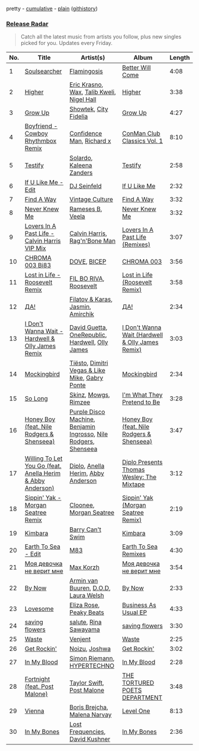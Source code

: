 pretty - [cumulative](/playlists/cumulative/Release%20Radar.md) - [plain](/playlists/plain/37i9dQZEVXbsudmxBFKW7G) ([githistory](https://github.githistory.xyz/vitokorn/spotify-playlist-archive/blob/master/playlists/plain/37i9dQZEVXbsudmxBFKW7G))
### [Release Radar](https://open.spotify.com/playlist/37i9dQZEVXbsudmxBFKW7G)

> Catch all the latest music from artists you follow, plus new singles picked for you. Updates every Friday.

| No. | Title | Artist(s) | Album | Length |
|---|---|---|---|---|
| 1 | [Soulsearcher](https://open.spotify.com/track/0ygPVwsl15vlyfAJNE28mj) | [Flamingosis](https://open.spotify.com/artist/75cW8FFekyCjj0mfZM1Gfb) | [Better Will Come](https://open.spotify.com/album/1L01NCxCJxNFuL7OgyuvOv) | 4:08 |
| 2 | [Higher](https://open.spotify.com/track/6f5I8yAEaJCx1UmvOg8a1c) | [Eric Krasno](https://open.spotify.com/artist/6tQIsqw6DrDfdoPwOrOD6k), [Wax](https://open.spotify.com/artist/36kzCQhGfJzrLuZzrHweNV), [Talib Kweli](https://open.spotify.com/artist/0lEssBAxQl2In4RpaB1C2Y), [Nigel Hall](https://open.spotify.com/artist/04HwdlOSZ8Rnmp4D3vyjI2) | [Higher](https://open.spotify.com/album/5ncydmjMons3VV3AIP9SHe) | 3:38 |
| 3 | [Grow Up](https://open.spotify.com/track/4uMcbnpxaiMDrTTmnE0YzC) | [Showtek](https://open.spotify.com/artist/3gk0OYeLFWYupGFRHqLSR7), [City Fidelia](https://open.spotify.com/artist/04IRs1NjfLU4BHyNDUDMsB) | [Grow Up](https://open.spotify.com/album/2jawjxEGbianJIwTKg0jay) | 4:27 |
| 4 | [Boyfriend - Cowboy Rhythmbox Remix](https://open.spotify.com/track/3T7lNCCm4TFWFxK5LeWahM) | [Confidence Man](https://open.spotify.com/artist/0RwXnFrEoI8tltFvYpJgP6), [Richard x](https://open.spotify.com/artist/1U3sbewNFRq4oyhUWZinMi) | [ConMan Club Classics Vol. 1](https://open.spotify.com/album/3URaKM9hXo8zjpf0Fcbuh2) | 8:10 |
| 5 | [Testify](https://open.spotify.com/track/69XbRqq05XaVBJtb7QLIEq) | [Solardo](https://open.spotify.com/artist/0oO1IaDOBSeI96HbnCa5pZ), [Kaleena Zanders](https://open.spotify.com/artist/0Sz2jslaxjcw2VM5zYh2jK) | [Testify](https://open.spotify.com/album/0XMh0bXr9oKP1mzifGwIRK) | 2:58 |
| 6 | [If U Like Me - Edit](https://open.spotify.com/track/0XGSeTAcfOJa3WfVPAzX8H) | [DJ Seinfeld](https://open.spotify.com/artist/37YzpfBeFju8QRZ3g0Ha1Q) | [If U Like Me](https://open.spotify.com/album/11Y3XFv7iAvRHTzOfQodBm) | 2:32 |
| 7 | [Find A Way](https://open.spotify.com/track/51ehuSdtKvrsBGNWLOfQWE) | [Vintage Culture](https://open.spotify.com/artist/28uJnu5EsrGml2tBd7y8ts) | [Find A Way](https://open.spotify.com/album/1trmWSMiO6NDBnnDDDhsy8) | 3:32 |
| 8 | [Never Knew Me](https://open.spotify.com/track/0sk6nrjHfWQZ5IvVkjTBx7) | [Rameses B](https://open.spotify.com/artist/06EfEcjc0vdvI6VNL0soIO), [Veela](https://open.spotify.com/artist/3CiuuHKIxxJPoNRvF94GtR) | [Never Knew Me](https://open.spotify.com/album/3vF5YCTGN6BmFyqnzaAjLP) | 3:32 |
| 9 | [Lovers In A Past Life - Calvin Harris VIP Mix](https://open.spotify.com/track/3eL3lasTRBJ7QaCt2fqE9e) | [Calvin Harris](https://open.spotify.com/artist/7CajNmpbOovFoOoasH2HaY), [Rag'n'Bone Man](https://open.spotify.com/artist/4f9iBmdUOhQWeP7dcAn1pf) | [Lovers In A Past Life (Remixes)](https://open.spotify.com/album/4PL4OGq2DUo9JREtklB4cE) | 3:07 |
| 10 | [CHROMA 003 Bi83](https://open.spotify.com/track/0cBrTgUeXg8oAEfKTlZAP6) | [DOVE](https://open.spotify.com/artist/11rGDSS7UriHODN31vFAXF), [BICEP](https://open.spotify.com/artist/73A3bLnfnz5BoQjb4gNCga) | [CHROMA 003](https://open.spotify.com/album/635sAhOGiqkb11OZDCTRyk) | 3:56 |
| 11 | [Lost in Life - Roosevelt Remix](https://open.spotify.com/track/1ZMqnplIKhePId4BOSoJCm) | [FIL BO RIVA](https://open.spotify.com/artist/3JE0uoggWwwYG6rSSJk0HN), [Roosevelt](https://open.spotify.com/artist/4AQrqVz6BYwy29iMxcGtx7) | [Lost in Life (Roosevelt Remix)](https://open.spotify.com/album/6vpvd4vcQ9A5UTmHq1SMzm) | 3:58 |
| 12 | [ДА!](https://open.spotify.com/track/4e77rQzYPr8QGwkDKiA7lf) | [Filatov & Karas](https://open.spotify.com/artist/5NW2uPFatEKjZQ5gpWD8HO), [Jasmin](https://open.spotify.com/artist/53y0MozF7RJWH5OQlUBZ9s), [Amirchik](https://open.spotify.com/artist/0v3cIqT5jtOSGxotzz8kcZ) | [ДА!](https://open.spotify.com/album/3dmNp8ejND5Pge0PQaVmYT) | 2:34 |
| 13 | [I Don't Wanna Wait - Hardwell & Olly James Remix](https://open.spotify.com/track/0GOXlShsWOp7BQ7nt9uwUL) | [David Guetta](https://open.spotify.com/artist/1Cs0zKBU1kc0i8ypK3B9ai), [OneRepublic](https://open.spotify.com/artist/5Pwc4xIPtQLFEnJriah9YJ), [Hardwell](https://open.spotify.com/artist/6BrvowZBreEkXzJQMpL174), [Olly James](https://open.spotify.com/artist/04Ze9i5w3NXno5DdMNpJZC) | [I Don't Wanna Wait (Hardwell & Olly James Remix)](https://open.spotify.com/album/2Y4Tm0KdcUWNnPpphhhGZ4) | 3:03 |
| 14 | [Mockingbird](https://open.spotify.com/track/2x4JC9TxW2LACuuxbsncfG) | [Tiësto](https://open.spotify.com/artist/2o5jDhtHVPhrJdv3cEQ99Z), [Dimitri Vegas & Like Mike](https://open.spotify.com/artist/73jBynjsVtofjRpdpRAJGk), [Gabry Ponte](https://open.spotify.com/artist/5ENS85nZShljwNgg4wFD7D) | [Mockingbird](https://open.spotify.com/album/22dOSFgcI8e3gJbHpG5gYg) | 2:34 |
| 15 | [So Long](https://open.spotify.com/track/01NRBZXyAV0OC16wZSw2P7) | [Skinz](https://open.spotify.com/artist/31lHFdaqJP0r3nnyhQSBtN), [Mowgs](https://open.spotify.com/artist/5B6fjdBghQykaZm20DtDP9), [Rimzee](https://open.spotify.com/artist/65QlWmtWjcK3CPBung0ATT) | [I'm What They Pretend to Be](https://open.spotify.com/album/7JbQ7fLmvYjBnjLHXhP5Hq) | 3:28 |
| 16 | [Honey Boy (feat. Nile Rodgers & Shenseea)](https://open.spotify.com/track/1NpIUD4KqHaMT91kw0YV40) | [Purple Disco Machine](https://open.spotify.com/artist/2WBJQGf1bT1kxuoqziH5g4), [Benjamin Ingrosso](https://open.spotify.com/artist/7jEEE187pVG6InOxn03oA5), [Nile Rodgers](https://open.spotify.com/artist/3yDIp0kaq9EFKe07X1X2rz), [Shenseea](https://open.spotify.com/artist/1OFOShsIbhy1l5x73yuVyB) | [Honey Boy (feat. Nile Rodgers & Shenseea)](https://open.spotify.com/album/0WWjvPdLmnwYrTi03XJ9ib) | 3:47 |
| 17 | [Willing To Let You Go (feat. Anella Herim & Abby Anderson)](https://open.spotify.com/track/7C6ct6e0PmdJuLUar0cW90) | [Diplo](https://open.spotify.com/artist/5fMUXHkw8R8eOP2RNVYEZX), [Anella Herim](https://open.spotify.com/artist/0aRXmCsqGxwpaBqY7WQOsN), [Abby Anderson](https://open.spotify.com/artist/0WicR9iYAPd0Bi7i3bz9MB) | [Diplo Presents Thomas Wesley: The Mixtape](https://open.spotify.com/album/2r5l65occidyNrbfdmvRAI) | 3:12 |
| 18 | [Sippin' Yak - Morgan Seatree Remix](https://open.spotify.com/track/4E3klPai3AIiVkpkUuut63) | [Cloonee](https://open.spotify.com/artist/7MdlXmq2HViAJWo9cf30sR), [Morgan Seatree](https://open.spotify.com/artist/0GInfEJXl2kGPhSsVqEqXh) | [Sippin' Yak (Morgan Seatree Remix)](https://open.spotify.com/album/38UUAqsrWCiqKgoSKjGNME) | 2:19 |
| 19 | [Kimbara](https://open.spotify.com/track/3iHrGCUXfZ4BoOy615Ydbk) | [Barry Can't Swim](https://open.spotify.com/artist/0vTVU0KH0CVzijsoKGsTPl) | [Kimbara](https://open.spotify.com/album/2lrh7eGF5BhF70i5VPJ3Nu) | 3:09 |
| 20 | [Earth To Sea - Edit](https://open.spotify.com/track/4Tns3UgIMqGoqqpJS217Uf) | [M83](https://open.spotify.com/artist/63MQldklfxkjYDoUE4Tppz) | [Earth To Sea Remixes](https://open.spotify.com/album/30TBTtRSd2SqTdwG24J0pk) | 4:30 |
| 21 | [Моя девочка не верит мне](https://open.spotify.com/track/24loT1nK0uDc6wQ1Fjrng1) | [Max Korzh](https://open.spotify.com/artist/5meD8C7oGK5yUEY2T7ZZ7W) | [Моя девочка не верит мне](https://open.spotify.com/album/3zA2K6nbV497Q337GDohnp) | 3:54 |
| 22 | [By Now](https://open.spotify.com/track/0OxLol8qf9zsrXSs1IqyMu) | [Armin van Buuren](https://open.spotify.com/artist/0SfsnGyD8FpIN4U4WCkBZ5), [D.O.D](https://open.spotify.com/artist/0Cs47vvRsPgEfliBU9KDiB), [Laura Welsh](https://open.spotify.com/artist/2QGdI8fUEuoVPJ4xuC5NDe) | [By Now](https://open.spotify.com/album/5ayaI14vSPFDIUK23VwzRX) | 2:33 |
| 23 | [Lovesome](https://open.spotify.com/track/6563duTX83eTMkc2AGETfE) | [Eliza Rose](https://open.spotify.com/artist/4XC335ouK6pXyq4QiIb8bP), [Peaky Beats](https://open.spotify.com/artist/1QEUzOmKdCmakEgcatckZd) | [Business As Usual EP](https://open.spotify.com/album/30URyJrwzIsoabTOMRncJw) | 4:33 |
| 24 | [saving flowers](https://open.spotify.com/track/4ZZO8buYpKMS7gR9koYhD9) | [salute](https://open.spotify.com/artist/1np8xozf7ATJZDi9JX8Dx5), [Rina Sawayama](https://open.spotify.com/artist/2KEqzdPS7M5YwGmiuPTdr5) | [saving flowers](https://open.spotify.com/album/2zPC36yrmSWqm2cgKb35yd) | 3:30 |
| 25 | [Waste](https://open.spotify.com/track/4P1hDHtsiIm7QSYrgdEoa3) | [Venjent](https://open.spotify.com/artist/7xu08SujAqLp7BGinS96vd) | [Waste](https://open.spotify.com/album/0nmsVDFblAkWLpPwAGfyGa) | 2:25 |
| 26 | [Get Rockin'](https://open.spotify.com/track/6FTus3GBuyRW10VbwgtUp7) | [Noizu](https://open.spotify.com/artist/3VRyybsQu0MDG0F2LBxnv7), [Joshwa](https://open.spotify.com/artist/1PzAgFVk9v8cxn9flrqrv5) | [Get Rockin'](https://open.spotify.com/album/2qKqssflCtHWY8jw63Qey6) | 3:02 |
| 27 | [In My Blood](https://open.spotify.com/track/1uL6O5tmWgB9kdigJ6Ihdg) | [Simon Riemann](https://open.spotify.com/artist/0xhLKN9wlfEhYE1QJu7SMJ), [HYPERTECHNO](https://open.spotify.com/artist/4YYOTpMoikKdYWWuTWjbqo) | [In My Blood](https://open.spotify.com/album/352Sj00uZvzf1nMyTuw4H9) | 2:28 |
| 28 | [Fortnight (feat. Post Malone)](https://open.spotify.com/track/2OzhQlSqBEmt7hmkYxfT6m) | [Taylor Swift](https://open.spotify.com/artist/06HL4z0CvFAxyc27GXpf02), [Post Malone](https://open.spotify.com/artist/246dkjvS1zLTtiykXe5h60) | [THE TORTURED POETS DEPARTMENT](https://open.spotify.com/album/1Mo4aZ8pdj6L1jx8zSwJnt) | 3:48 |
| 29 | [Vienna](https://open.spotify.com/track/2UL2HAmrBt6j6CobNlWhDv) | [Boris Brejcha](https://open.spotify.com/artist/6caPJFLv1wesmM7gwK1ACy), [Malena Narvay](https://open.spotify.com/artist/6mL3mccPFjmWrHUTC2Cm3i) | [Level One](https://open.spotify.com/album/2kGoaq6HWC2eMDujX5Ave6) | 8:13 |
| 30 | [In My Bones](https://open.spotify.com/track/1dcK8O2qEq7E34o4ImQEco) | [Lost Frequencies](https://open.spotify.com/artist/7f5Zgnp2spUuuzKplmRkt7), [David Kushner](https://open.spotify.com/artist/33NVpKoXjItPwUJTMZIOiY) | [In My Bones](https://open.spotify.com/album/1KIJzQIjSlJaSQZ9qLf1kB) | 2:36 |